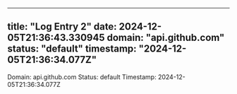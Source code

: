 
---
title: "Log Entry 2"
date: 2024-12-05T21:36:43.330945
domain: "api.github.com"
status: "default"
timestamp: "2024-12-05T21:36:34.077Z"
---

Domain: api.github.com
Status: default
Timestamp: 2024-12-05T21:36:34.077Z
